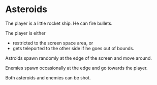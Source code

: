 # Asteroids

The player is a little rocket ship. He can fire bullets.

The player is either
* restricted to the screen space area, or
* gets teleported to the other side if he goes out of bounds.

Astroids spawn randomly at the edge of the screen and move around.

Enemies spawn occasionally at the edge and go towards the player.

Both asteroids and enemies can be shot.
